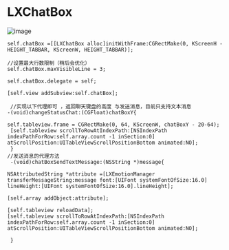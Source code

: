 # LXChatBox

![image](https://github.com/liuxinixn/LXChatBox/blob/master/LXChatBox/%E9%94%AE%E7%9B%98.gif)






    self.chatBox =[[LXChatBox alloc]initWithFrame:CGRectMake(0, KScreenH - HEIGHT_TABBAR, KScreenW, HEIGHT_TABBAR)];

    //设置最大行数限制（稍后会优化）
    self.chatBox.maxVisibleLine = 3;
    
    self.chatBox.delegate = self;
    
    [self.view addSubview:self.chatBox];
    
     //实现以下代理即可 ，返回聊天键盘的高度 与发送消息，目前只支持文本消息
    -(void)changeStatusChat:(CGFloat)chatBoxY{
    
    self.tableview.frame = CGRectMake(0, 64, KScreenW, chatBoxY - 20-64);
     [self.tableview scrollToRowAtIndexPath:[NSIndexPath indexPathForRow:self.array.count -1 inSection:0]  atScrollPosition:UITableViewScrollPositionBottom animated:NO];
     }
    //发送消息的代理方法
     -(void)chatBoxSendTextMessage:(NSString *)message{
    
    NSAttributedString *attribute =[LXEmotionManager transferMessageString:message font:[UIFont systemFontOfSize:16.0] lineHeight:[UIFont systemFontOfSize:16.0].lineHeight];

    [self.array addObject:attribute];
   
    [self.tableview reloadData];
    [self.tableview scrollToRowAtIndexPath:[NSIndexPath indexPathForRow:self.array.count -1 inSection:0]  atScrollPosition:UITableViewScrollPositionBottom animated:NO];
    
     }
